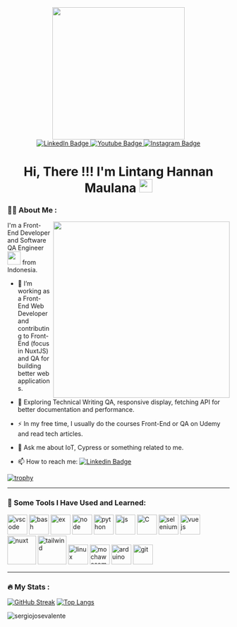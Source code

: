 <div id="header" align="center">
  <img  src="https://media0.giphy.com/media/gjrYDwbjnK8x36xZIO/giphy.gif?cid=ecf05e47031nf2ag9k2bdy1lvo2h0v223p6r4ltt2y61sw9k&ep=v1_gifs_related&rid=giphy.gif&ct=s" width="300" />
  <div id="badges">
    <a href="your-linkedin-URL">
      <img src="https://img.shields.io/badge/LinkedIn-blue?style=for-the-badge&logo=linkedin&logoColor=white" alt="LinkedIn Badge"/>
    </a>
    <a href="your-youtube-URL">
      <img src="https://img.shields.io/badge/YouTube-red?style=for-the-badge&logo=youtube&logoColor=white" alt="Youtube Badge"/>
    </a>
    <a href="your-twitter-URL">
      <img src="https://img.shields.io/badge/Instagram-grey?style=for-the-badge&logo=instagram" alt="Instagram Badge"/>
    </a>
  </div>
   <img src="https://komarev.com/ghpvc/?username=haxnel&style=flat-square&color=blue" alt=""/>
  <h1>
   Hi, There !!! <span>I'm Lintang Hannan Maulana</span>
  <img src="https://media.giphy.com/media/hvRJCLFzcasrR4ia7z/giphy.gif" width="30px"/>
</h1>
</div>

### 👨‍💻 About Me :
 <img align="right" src="https://media2.giphy.com/media/3kPDmoWdBpQPNhCnUG/giphy.gif?cid=ecf05e47031nf2ag9k2bdy1lvo2h0v223p6r4ltt2y61sw9k&ep=v1_gifs_related&rid=giphy.gif&ct=s" width="400"/>

I'm a Front-End Developer and Software QA Engineer <img src="https://media.giphy.com/media/WUlplcMpOCEmTGBtBW/giphy.gif" width="30"> from Indonesia.

- 🔭 I’m working as a Front-End Web Developer and contributing to Front-End (focus in NuxtJS) and QA for building better web applications.

- 🌱 Exploring Technical Writing QA, responsive display, fetching API for better documentation and performance.

- ⚡ In my free time, I usually do the courses Front-End or QA on Udemy and read tech articles.

- 📝 Ask me about IoT, Cypress or something related to me.

- 📫 How to reach me: [![Linkedin Badge](https://img.shields.io/badge/-HannanM-blue?style=flat&logo=Linkedin&logoColor=white)](linkedin.com/lintang-hannan123)

[![trophy](https://github-profile-trophy.vercel.app/?username=haxnel&theme=onedark&row=2&column=4)](https://github.com/ryo-ma/github-profile-trophy)

---

### 🚀 Some Tools I Have Used and Learned:
<div align="left">
<img src="https://cdn.jsdelivr.net/gh/devicons/devicon/icons/vscode/vscode-original.svg" alt="vscode" width="45" height="45"/>
<img src="https://cdn.jsdelivr.net/gh/devicons/devicon/icons/bash/bash-original.svg" alt="bash" width="45" height="45"/>
<img src="https://cdn.jsdelivr.net/gh/devicons/devicon/icons/express/express-original.svg" alt="ex" width="45" height="45" />
<img src="https://cdn.jsdelivr.net/gh/devicons/devicon/icons/nodejs/nodejs-original-wordmark.svg" alt="node" width="45" height="45"/>
<img src="https://cdn.jsdelivr.net/gh/devicons/devicon/icons/python/python-original.svg" alt="python" width="45" height="45" />
<img src="https://cdn.jsdelivr.net/gh/devicons/devicon/icons/javascript/javascript-original.svg" alt="js" width="45" height="45" />
<img src="https://cdn.jsdelivr.net/gh/devicons/devicon/icons/c/c-original.svg" alt="C" width="45" height="45"/>
<img src="https://cdn.jsdelivr.net/gh/devicons/devicon/icons/selenium/selenium-original.svg" alt="selenium" width="45" height="45"/>
<img src="https://cdn.jsdelivr.net/gh/devicons/devicon/icons/vuejs/vuejs-original-wordmark.svg" alt="vuejs" width="45" height="45"/>
<img src="https://cdn.jsdelivr.net/gh/devicons/devicon/icons/nuxtjs/nuxtjs-plain-wordmark.svg" alt="nuxt" width="65" height="65"/>
<img src="https://cdn.jsdelivr.net/gh/devicons/devicon/icons/tailwindcss/tailwindcss-original-wordmark.svg" alt="tailwind" width="65" height="65" />
<img src="https://cdn.jsdelivr.net/gh/devicons/devicon/icons/linux/linux-original.svg" alt="linux" width="45" height="45"/>
<img src="https://cdn.jsdelivr.net/gh/devicons/devicon/icons/mocha/mocha-plain.svg" alt="mochawesome" width="45" height="45" />
<img src="https://cdn.jsdelivr.net/gh/devicons/devicon/icons/arduino/arduino-original-wordmark.svg" alt="arduino" width="45" height="45"/>
<img src="https://cdn.jsdelivr.net/gh/devicons/devicon/icons/git/git-original.svg" alt="git" width="45" height="45"/>                
</div>

---

### 🔥 My Stats :
[![GitHub Streak](http://github-readme-streak-stats.herokuapp.com?user=haxnel&theme=dark&background=000000)](https://git.io/streak-stats)
[![Top Langs](https://github-readme-stats.vercel.app/api/top-langs/?username=haxnel&layout=compact&theme=vision-friendly-dark)](https://github.com/anuraghazra/github-readme-stats)

<p><img align="center" src="https://github-readme-stats.vercel.app/api?username=haxnel&show_icons=true&locale=en" alt="sergiojosevalente" /></p>
